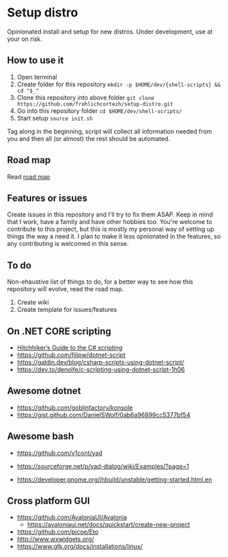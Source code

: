 # Setup distro

Opinionated install and setup for new distros.
Under development, use at your on risk.

## How to use it

1. Open terminal
2. Create folder for this repository 
   ```mkdir -p $HOME/dev/{shell-scripts} && cd "$_"```
3. Clone this repository into above folder 
   ```git clone https://github.com/frohlichcortezh/setup-distro.git```
4. Go into this repository folder 
   ```cd $HOME/dev/shell-scripts/```
5. Start setup 
   ```source init.sh```

Tag along in the beginning, script will collect all information needed from you and then all (or almost) the rest should be automated.

## Road map

Read [road map](/ROADMAP.MD)

## Features or issues

Create issues in this repository and I'll try to fix them ASAP.
Keep in mind that I work, have a family and have other hobbies too.
You're welcome to contribute to this project, but this is mostly my personal way of setting up things the way a need it.
I plan to make it less opnionated in the features, so any contributing is welcomed in this sense.

## To do

Non-ehaustive list of things to do, for a better way to see how this repository will evolve, read the road map.

1. Create wiki
2. Create template for issues/features


## On .NET CORE scripting

* [Hitchhiker’s Guide to the C# scripting](https://itnext.io/hitchhikers-guide-to-the-c-scripting-13e45f753af9)
* https://github.com/filipw/dotnet-script
* https://galdin.dev/blog/csharp-scripts-using-dotnet-script/
* https://dev.to/denolfe/c-scripting-using-dotnet-script-1h06


## Awesome dotnet

* https://github.com/goblinfactory/konsole
* https://gist.github.com/DanielSWolf/0ab6a96899cc5377bf54

## Awesome bash

* https://github.com/v1cont/yad
* https://sourceforge.net/p/yad-dialog/wiki/Examples/?page=1

* https://developer.gnome.org/jhbuild/unstable/getting-started.html.en

## Cross platform GUI

* https://github.com/AvaloniaUI/Avalonia
   * https://avaloniaui.net/docs/quickstart/create-new-project
* https://github.com/picoe/Eto
* http://www.wxwidgets.org/
* https://www.gtk.org/docs/installations/linux/
